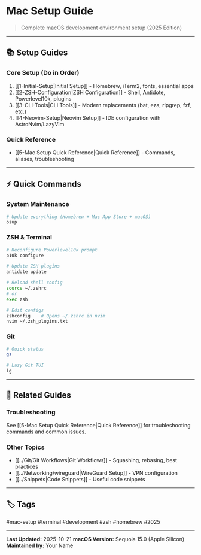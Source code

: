 # Mac Setup Guide

> Complete macOS development environment setup (2025 Edition)

---

## 📚 Setup Guides

### Core Setup (Do in Order)
1. [[1-Initial-Setup|Initial Setup]] - Homebrew, iTerm2, fonts, essential apps
2. [[2-ZSH-Configuration|ZSH Configuration]] - Shell, Antidote, Powerlevel10k, plugins
3. [[3-CLI-Tools|CLI Tools]] - Modern replacements (bat, eza, ripgrep, fzf, etc.)
4. [[4-Neovim-Setup|Neovim Setup]] - IDE configuration with AstroNvim/LazyVim

### Quick Reference
- [[5-Mac Setup Quick Reference|Quick Reference]] - Commands, aliases, troubleshooting

---

## ⚡ Quick Commands

### System Maintenance
```bash
# Update everything (Homebrew + Mac App Store + macOS)
osup
```

### ZSH & Terminal
```bash
# Reconfigure Powerlevel10k prompt
p10k configure

# Update ZSH plugins
antidote update

# Reload shell config
source ~/.zshrc
# or
exec zsh

# Edit configs
zshconfig    # Opens ~/.zshrc in nvim
nvim ~/.zsh_plugins.txt
```

### Git
```bash
# Quick status
gs

# Lazy Git TUI
lg
```



---

## 📖 Related Guides

### Troubleshooting
See [[5-Mac Setup Quick Reference|Quick Reference]] for troubleshooting commands and common issues.

### Other Topics

- [[../Git/Git Workflows|Git Workflows]] - Squashing, rebasing, best practices
- [[../Networking/wireguard|WireGuard Setup]] - VPN configuration
- [[../Snippets|Code Snippets]] - Useful code snippets

---

## 🏷️ Tags

#mac-setup #terminal #development #zsh #homebrew #2025

---

**Last Updated:** 2025-10-21
**macOS Version:** Sequoia 15.0 (Apple Silicon)
**Maintained by:** Your Name
